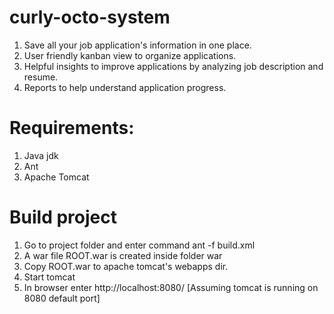 # curly-octo-system
1. Save all your job application's information in one place.
2. User friendly kanban view to organize applications.
3. Helpful insights to improve applications by analyzing job description and resume.
4. Reports to help understand application progress.

# Requirements:
1. Java jdk
2. Ant
3. Apache Tomcat

# Build project
1. Go to project folder and enter command
  ant -f build.xml
2. A war file ROOT.war is created inside folder war
3. Copy ROOT.war to apache tomcat's webapps dir.
4. Start tomcat
5. In browser enter http://localhost:8080/ [Assuming tomcat is running on 8080 default port]
